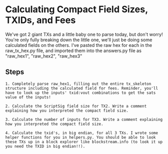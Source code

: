 # Calculating Compact Field Sizes, TXIDs, and Fees

We've got 2 giant TXs and a little baby one to parse today, but don't worry! You're only fully breaking down the little one, we'll just be doing some calculated fields on the others. I've pasted the raw hex for each in the raw_tx_hex.py file, and imported them into the answers.py file as "raw_hex1", "raw_hex2", "raw_hex3"

## Steps
    1. Completely parse raw_hex1, filling out the entire tx_skeleton structure including the calculated field for fees. Reminder, you'll have to look up the inputs' txid:vout combinations to get the sats value of the inputs!
    
    2. Calculate the ScriptSig field size for TX2. Write a comment explaining how you interpreted the compact field size.
    
    3. Calculate the number of inputs for TX3. Write a comment explaining how you interpreted the compact field size.
    
    4. Calculate the txid's, in big endian, for all 3 TXs. I wrote some helper functions for you in helpers.py. You should be able to look these TXs up in a block explorer like blockstream.info (to look it up you need the TXID in big endian!!).
    

